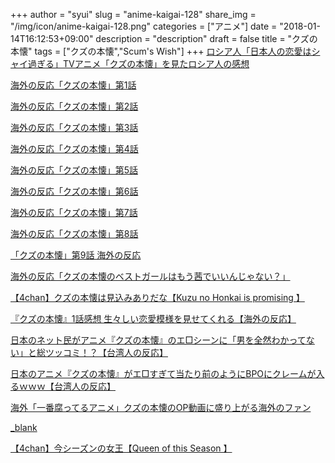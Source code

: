 +++
author = "syui"
slug = "anime-kaigai-128"
share_img = "/img/icon/anime-kaigai-128.png"
categories = ["アニメ"]
date = "2018-01-14T16:12:53+09:00"
description = "description"
draft = false
title = "クズの本懐"
tags = ["クズの本懐","Scum&#039;s Wish"]
+++
<a href="http://blog.livedoor.jp/sekaiminzoku/archives/49275214.html" rel="nofollow" target="_blank" title="ロシア人「日本人の恋愛はシャイ過ぎる」TVアニメ「クズの本懐」を見たロシア人の感想">ロシア人「日本人の恋愛はシャイ過ぎる」TVアニメ「クズの本懐」を見たロシア人の感想</a>

<a href="http://honyakutyuihou.hatenablog.com/entry/2017/01/13/105408" rel="nofollow" target="_blank" title="海外の反応「クズの本懐」第1話">海外の反応「クズの本懐」第1話</a>

<a href="http://honyakutyuihou.hatenablog.com/entry/2017/01/20/131104" rel="nofollow" target="_blank" title="海外の反応「クズの本懐」第2話">海外の反応「クズの本懐」第2話</a>

<a href="http://honyakutyuihou.hatenablog.com/entry/2017/01/27/103030" rel="nofollow" target="_blank" title="海外の反応「クズの本懐」第3話">海外の反応「クズの本懐」第3話</a>

<a href="http://honyakutyuihou.hatenablog.com/entry/2017/02/03/110445" rel="nofollow" target="_blank" title="海外の反応「クズの本懐」第4話">海外の反応「クズの本懐」第4話</a>

<a href="http://honyakutyuihou.hatenablog.com/entry/2017/02/10/102601" rel="nofollow" target="_blank" title="海外の反応「クズの本懐」第5話">海外の反応「クズの本懐」第5話</a>

<a href="http://honyakutyuihou.hatenablog.com/entry/2017/02/17/103631" rel="nofollow" target="_blank" title="海外の反応「クズの本懐」第6話">海外の反応「クズの本懐」第6話</a>

<a href="http://honyakutyuihou.hatenablog.com/entry/2017/02/24/112231" rel="nofollow" target="_blank" title="海外の反応「クズの本懐」第7話">海外の反応「クズの本懐」第7話</a>

<a href="http://honyakutyuihou.hatenablog.com/entry/2017/03/03/183832" rel="nofollow" target="_blank" title="海外の反応「クズの本懐」第8話">海外の反応「クズの本懐」第8話</a>

<a href="http://honyakutyuihou.hatenablog.com/entry/2017/03/24/150124" rel="nofollow" target="_blank" title="「クズの本懐」第9話 海外の反応">「クズの本懐」第9話 海外の反応</a>

<a href="http://kaigai-otaku.jp/anime/questionnaire/2017winter003" rel="nofollow" target="_blank" title="海外の反応「クズの本懐のベストガールはもう茜でいいんじゃない？」">海外の反応「クズの本懐のベストガールはもう茜でいいんじゃない？」</a>

<a href="http://kaigai2chsokuhou.com/2017/01/13/kuzu-no-honkai-is-promising/" rel="nofollow" target="_blank" title=" 【4chan】クズの本懐は見込みありだな【Kuzu no Honkai is promising 】"> 【4chan】クズの本懐は見込みありだな【Kuzu no Honkai is promising 】</a>

<a href="http://kaiotahan.com/archives/1532" rel="nofollow" target="_blank" title="『クズの本懐』1話感想 生々しい恋愛模様を見せてくれる【海外の反応】">『クズの本懐』1話感想 生々しい恋愛模様を見せてくれる【海外の反応】</a>

<a href="http://kaola.jp/2017/01/22/439739/" rel="nofollow" target="_blank" title="日本のネット民がアニメ『クズの本懐』のエ□シーンに「男を全然わかってない」と総ツッコミ！？【台湾人の反応】">日本のネット民がアニメ『クズの本懐』のエ□シーンに「男を全然わかってない」と総ツッコミ！？【台湾人の反応】</a>

<a href="http://kaola.jp/2017/02/20/441074/" rel="nofollow" target="_blank" title="日本のアニメ『クズの本懐』がエ□すぎて当たり前のようにBPOにクレームが入るｗｗｗ【台湾人の反応】">日本のアニメ『クズの本懐』がエ□すぎて当たり前のようにBPOにクレームが入るｗｗｗ【台湾人の反応】</a>

<a href="http://www.kattobi-japan.com/archives/11739713.html" rel="nofollow" target="_blank" title="海外「一番腐ってるアニメ」クズの本懐のOP動画に盛り上がる海外のファン">海外「一番腐ってるアニメ」クズの本懐のOP動画に盛り上がる海外のファン</a>

<a href="http://kaiotahan.com/archives/1638" rel="nofollow" target="_blank" title="_blank">_blank</a>


<a href="http://kaigai2chsokuhou.com/2017/01/21/queen-of-this-season/" rel="nofollow" target="_blank" title="【4chan】今シーズンの女王【Queen of this Season 】">【4chan】今シーズンの女王【Queen of this Season 】</a>

